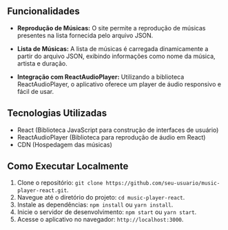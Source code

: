 ## Funcionalidades

- **Reprodução de Músicas:** O site permite a reprodução de músicas presentes na lista fornecida pelo arquivo JSON.

- **Lista de Músicas:** A lista de músicas é carregada dinamicamente a partir do arquivo JSON, exibindo informações como nome da música, artista e duração.

- **Integração com ReactAudioPlayer:** Utilizando a biblioteca ReactAudioPlayer, o aplicativo oferece um player de áudio responsivo e fácil de usar.

## Tecnologias Utilizadas

- React (Biblioteca JavaScript para construção de interfaces de usuário)
- ReactAudioPlayer (Biblioteca para reprodução de áudio em React)
- CDN (Hospedagem das músicas)

## Como Executar Localmente

1. Clone o repositório: `git clone https://github.com/seu-usuario/music-player-react.git`.
2. Navegue até o diretório do projeto: `cd music-player-react`.
3. Instale as dependências: `npm install` ou `yarn install`.
4. Inicie o servidor de desenvolvimento: `npm start` ou `yarn start`.
5. Acesse o aplicativo no navegador: `http://localhost:3000`.